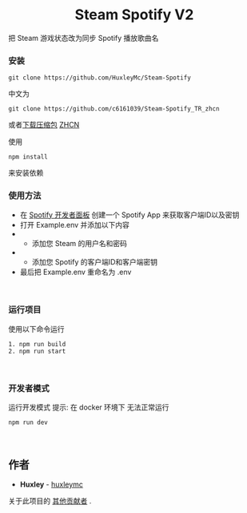 <h1 align="center">Steam Spotify V2</h1>

<p>把 Steam 游戏状态改为同步 Spotify 播放歌曲名</p>

<!-- <img src="https://github.com/HuxleyMc/Steam-Spotify/blob/master/screenshot.PNG" width="300px"> -->

### 安装

`git clone https://github.com/HuxleyMc/Steam-Spotify`

中文为  

`git clone https://github.com/c6161039/Steam-Spotify_TR_zhcn`

或者[下载压缩包](https://github.com/HuxleyMc/Steam-Spotify/archive/master.zip)  [ZHCN](https://github.com/c6161039/Steam-Spotify_TR_zhcn/archive/master.zip)

使用 
```
npm install 
```
来安装依赖

### 使用方法

- 在 [Spotify 开发者面板](https://developer.spotify.com/dashboard/) 创建一个 Spotify App 来获取客户端ID以及密钥
- 打开 Example.env 并添加以下内容
- - 添加您 Steam 的用户名和密码
- - 添加您 Spotify 的客户端ID和客户端密钥
- 最后把 Example.env 重命名为 .env

<br/>

### 运行项目

使用以下命令运行

```
1. npm run build
2. npm run start
```

<br/>

### 开发者模式

运行开发模式
提示: 在 docker 环境下 无法正常运行

```
npm run dev
```

<br/>

## 作者

- **Huxley** - [huxleymc](https://github.com/huxleymc)

关于此项目的 [其他贡献者](https://github.com/HuxleyMc/Steam-Spotify/contributors) .
